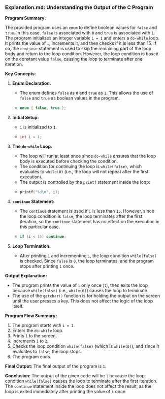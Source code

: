 ### **Explanation.md: Understanding the Output of the C Program**

**Program Summary:**

The provided program uses an `enum` to define boolean values for `false` and `true`. In this case, `false` is associated with `0` and `true` is associated with `1`. The program initializes an integer variable `i = 1` and enters a `do-while` loop. It prints the value of `i`, increments it, and then checks if it is less than 15. If so, the `continue` statement is used to skip the remaining part of the loop body and return to the loop condition. However, the loop condition is based on the constant value `false`, causing the loop to terminate after one iteration.

**Key Concepts:**

1. **Enum Declaration:**

   - The enum defines `false` as `0` and `true` as `1`. This allows the use of `false` and `true` as boolean values in the program.
   - ```c
     enum { false, true };
     ```

2. **Initial Setup:**

   - `i` is initialized to `1`.
   - ```c
     int i = 1;
     ```

3. **The `do-while` Loop:**

   - The loop will run at least once since `do-while` ensures that the loop body is executed before checking the condition.
   - The condition for continuing the loop is `while(false)`, which evaluates to `while(0)` (i.e., the loop will not repeat after the first execution).
   - The output is controlled by the `printf` statement inside the loop:
   - ```c
     printf("%d\n", i);
     ```

4. **`continue` Statement:**

   - The `continue` statement is used if `i` is less than `15`. However, since the loop condition is `false`, the loop terminates after the first iteration, so the `continue` statement has no effect on the execution in this particular case.
   - ```c
     if (i < 15) continue;
     ```

5. **Loop Termination:**
   - After printing `1` and incrementing `i`, the loop condition `while(false)` is checked. Since `false` is `0`, the loop terminates, and the program stops after printing `1` once.

**Output Explanation:**

- The program prints the value of `i` only once (`1`), then exits the loop because `while(false)` (i.e., `while(0)`) causes the loop to terminate.
- The use of the `getchar()` function is for holding the output on the screen until the user presses a key. This does not affect the logic of the loop itself.

**Program Flow Summary:**

1. The program starts with `i = 1`.
2. Enters the `do-while` loop.
3. Prints `1` to the screen.
4. Increments `i` to `2`.
5. Checks the loop condition `while(false)` (which is `while(0)`), and since it evaluates to `false`, the loop stops.
6. The program ends.

**Final Output:**
The final output of the program is `1`.

**Conclusion:**
The output of the given code will be `1` because the loop condition `while(false)` causes the loop to terminate after the first iteration. The `continue` statement inside the loop does not affect the result, as the loop is exited immediately after printing the value of `i` once.
